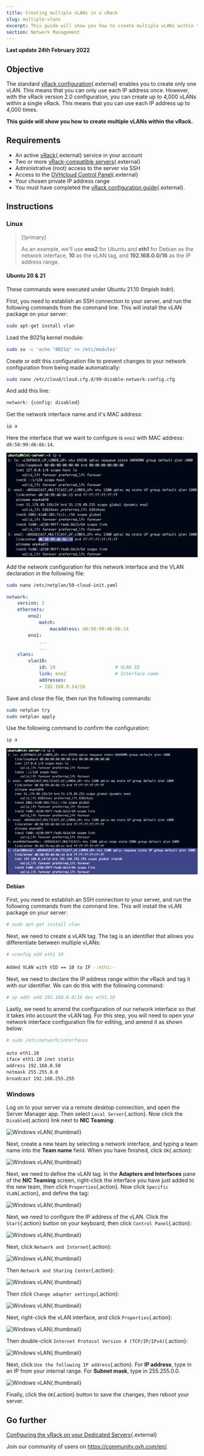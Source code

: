 ```yaml
---
title: Creating multiple vLANs in a vRack
slug: multiple-vlans
excerpt: This guide will show you how to create multiple vLANs within the vRack
section: Network Management
---
```


**Last update 24th February 2022**

## Objective

The standard [vRack configuration](../configuring-vrack-on-dedicated-servers/){.external} enables you to create only one vLAN. This means that you can only use each IP address once. However, with the vRack version 2.0 configuration, you can create up to 4,000 vLANs within a single vRack. This means that you can use each IP address up to 4,000 times.

**This guide will show you how to create multiple vLANs within the vRack.**

## Requirements

* An active [vRack](https://www.ovh.com/world/solutions/vrack/){.external} service in your account
* Two or more [vRack-compatible servers](https://www.ovh.com/world/dedicated-servers/){.external}
* Administrative (root) access to the server via SSH
* Access to the [OVHcloud Control Panel](https://ca.ovh.com/auth/?action=gotomanager&from=https://www.ovh.com/world/&ovhSubsidiary=we){.external}
* Your chosen private IP address range
* You must have completed the [vRack configuration guide](../configuring-vrack-on-dedicated-servers/){.external}.

## Instructions

### Linux

> [!primary]
>
> As an example, we'll use **eno2** for Ubuntu and **eth1** for Debian as the network interface, **10** as the vLAN tag, and **192.168.0.0/16** as the IP address range.
>

#### Ubuntu 20 & 21 

These commands were executed under Ubuntu 21.10 (Impish Indri).

First, you need to establish an SSH connection to your server, and run the following commands from the command line. This will install the vLAN package on your server:

```sh
sudo apt-get install vlan
```

Load the 8021q kernel module:

```sh
sudo su -c 'echo "8021q" >> /etc/modules'
```

Create or edit this configuration file to prevent changes to your network configuration from being made automatically:

```sh
sudo nano /etc/cloud/cloud.cfg.d/99-disable-network-config.cfg
```

And add this line:

```sh
network: {config: disabled}
```

Get the network interface name and it's MAC address:

```sh
ip a
```

Here the interface that we want to configure is `eno2` with MAC address: `d0:50:99:d6:6b:14`.

![ubuntu VLAN](images/vrack3-ubuntu-01.png)

Add the network configuration for this network interface and the VLAN declaration in the following file:

```sh
sudo nano /etc/netplan/50-cloud-init.yaml
```

```yaml
network:
    version: 2
    ethernets:
        eno2:
            match:
                macaddress: d0:50:99:d6:6b:14
        eno1:
            ...
            ...
    vlans:
        vlan10:
            id: 10                      # VLAN ID    
            link: eno2                  # Interface name
            addresses:
            - 192.168.0.14/16
```

Save and close the file, then run the following commands:

```sh
sudo netplan try
sudo netplan apply
```

Use the following command to confirm the configuration:

```sh
ip a
```

![ubuntu VLAN](images/vrack3-ubuntu-02.png)

#### Debian

First, you need to establish an SSH connection to your server, and run the following commands from the command line. This will install the vLAN package on your server:

```sh
# sudo apt-get install vlan
```

Next, we need to create a vLAN tag. The tag is an identifier that allows you differentiate between multiple vLANs:

```sh
# vconfig add eth1 10

Added VLAN with VID == 10 to IF -:eth1:-
```

Next, we need to declare the IP address range within the vRack and tag it with our identifier. We can do this with the following command:

```sh
# ip addr add 192.168.0.0/16 dev eth1.10
```

Lastly, we need to amend the configuration of our network interface so that it takes into account the vLAN tag. For this step, you will need to open your network interface configuration file for editing, and amend it as shown below:

```sh
# sudo /etc/network/interfaces

auto eth1.10
iface eth1.10 inet static
address 192.168.0.50
netmask 255.255.0.0
broadcast 192.168.255.255
```

### Windows

Log on to your server via a remote desktop connection, and open the Server Manager app. Then select `Local Server`{.action}. Now click the `Disabled`{.action} link next to **NIC Teaming**:

![Windows vLAN](images/vrack2-windows-01.png){.thumbnail}

Next, create a new team by selecting a network interface, and typing a team name into the **Team name** field. When you have finished, click `OK`{.action}:

![Windows vLAN](images/vrack2-windows-02.png){.thumbnail}

Next, we need to define the vLAN tag. In the **Adapters and Interfaces** pane of the **NIC Teaming** screen, right-click the interface you have just added to the new team, then click `Properties`{.action}. Now click `Specific VLAN`{.action}, and define the tag:

![Windows vLAN](images/vrack2-windows-03.png){.thumbnail}

Next, we need to configure the IP address of the vLAN. Click the `Start`{.action} button on your keyboard, then click `Control Panel`{.action}:

![Windows vLAN](images/vrack2-windows-04.png){.thumbnail}

Next, click `Network and Internet`{.action}:

![Windows vLAN](images/vrack2-windows-05.png){.thumbnail}

Then `Network and Sharing Center`{.action}:

![Windows vLAN](images/vrack2-windows-06.png){.thumbnail}

Then click `Change adapter settings`{.action}:

![Windows vLAN](images/vrack2-windows-07.png){.thumbnail}

Next, right-click the vLAN interface, and click `Properties`{.action}:

![Windows vLAN](images/vrack2-windows-08.png){.thumbnail}

Then double-click `Internet Protocol Version 4 (TCP/IP/IPv4)`{.action}:

![Windows vLAN](images/vrack2-windows-09.png){.thumbnail}

Next, click `Use the following IP address`{.action}. For **IP address**, type in an IP from your internal range. For **Subnet mask**, type in 255.255.0.0.

![Windows vLAN](images/vrack2-windows-10.png){.thumbnail}

Finally, click the `OK`{.action} button to save the changes, then reboot your server.

## Go further

[Configuring the vRack on your Dedicated Servers](../configuring-vrack-on-dedicated-servers/){.external}

Join our community of users on <https://community.ovh.com/en/>.
